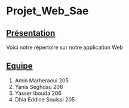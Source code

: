 # Projet_Web_Sae

## <u>Présentation</u>
Voici notre répertoire sur notre application Web

## <u>Equipe</u>
1. Amin Marheraoui 205
2. Yanis Seghdau 206
3. Yasser Ibouda 206
4. Dhia Eddine Souissi 205
